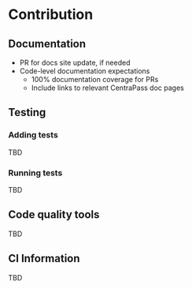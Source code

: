 # Contribution

## Documentation

* PR for docs site update, if needed
* Code-level documentation expectations
  * 100% documentation coverage for PRs
  * Include links to relevant CentraPass doc pages

## Testing

### Adding tests

TBD

### Running tests

TBD

## Code quality tools

TBD

## CI Information

TBD

